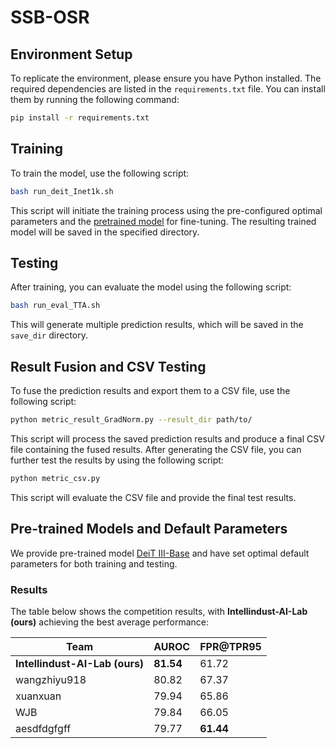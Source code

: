 # SSB-OSR

## Environment Setup

To replicate the environment, please ensure you have Python installed. The required dependencies are listed in the `requirements.txt` file. You can install them by running the following command:

```bash
pip install -r requirements.txt
```

## Training

To train the model, use the following script:

```bash
bash run_deit_Inet1k.sh
```

This script will initiate the training process using the pre-configured optimal parameters and the [pretrained model](https://drive.google.com/file/d/1Y4DmcHhngex6h8B6bX-1Ehl6i6dJVgO7/view?usp=drive_link) for fine-tuning. The resulting trained model will be saved in the specified directory.

## Testing

After training, you can evaluate the model using the following script:

```bash
bash run_eval_TTA.sh
```

This will generate multiple prediction results, which will be saved in the `save_dir` directory.

## Result Fusion and CSV Testing

To fuse the prediction results and export them to a CSV file, use the following script:

```bash
python metric_result_GradNorm.py --result_dir path/to/
```

This script will process the saved prediction results and produce a final CSV file containing the fused results. After generating the CSV file, you can further test the results by using the following script:

```bash
python metric_csv.py
```

This script will evaluate the CSV file and provide the final test results.

## Pre-trained Models and Default Parameters

We provide pre-trained model [DeiT III-Base](https://drive.google.com/file/d/1mpiZn1GP3K08L_RKjndI3WudceM53cUK/view?usp=sharing) and have set optimal default parameters for both training and testing. 

### Results

The table below shows the competition results, with **Intellindust-AI-Lab (ours)** achieving the best average performance:

| Team                    | AUROC | FPR@TPR95 |
|-------------------------|-------|-----------|
| **Intellindust-AI-Lab (ours)**  | **81.54**  | 61.72   |
| wangzhiyu918            | 80.82 | 67.37     | 
| xuanxuan                | 79.94 | 65.86     | 
| WJB                     | 79.84 | 66.05     | 
| aesdfdgfgff             | 79.77 | **61.44**     |


